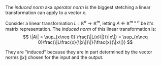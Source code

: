 The *induced norm* aka *operator norm* is the biggest stetching a linear transformation can apply to a vector $x$.

Consider a linear transformation $L: \mathbb{R}^{n} \to \mathbb{R}^{m}$, letting $A \in \mathbb{R}^{m\times n}$ be it's matrix representation. The *induced norm* of this linear transformation is:
$$
\|A\| = \sup_{x\neq 0} \frac{\|L(x)\|}{\|x\|} = \sup_{x\neq 0}\frac{\|L\frac{x}{\|x\|}\|}{\frac{x}{\|x\|}}
$$

They are "induced" because they are in part determined by the vector norms $\|x\|$ chosen for the input and the output.
